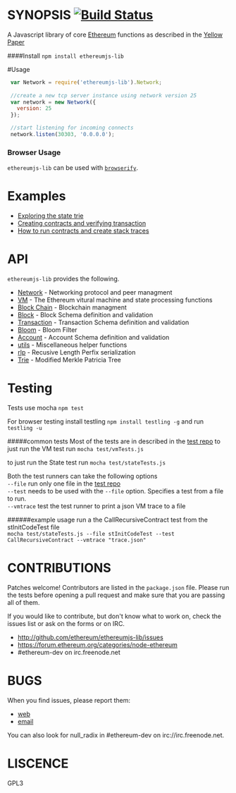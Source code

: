 SYNOPSIS [![Build Status](https://travis-ci.org/ethereum/ethereumjs-lib.svg?branch=master)](https://travis-ci.org/ethereum/ethereumjs-lib)
===========

A Javascript library of core [Ethereum](http://Ethereum.org) functions as described in the [Yellow Paper](https://github.com/ethereum/yellowpaper)

####Install
`npm install ethereumjs-lib`

#Usage
``` javascript
 var Network = require('ethereumjs-lib').Network;
 
 //create a new tcp server instance using network version 25
 var network = new Network({
   version: 25
 });

 //start listening for incoming connects
 network.listen(30303, '0.0.0.0');
```

### Browser Usage
`ethereumjs-lib` can be used with [`browserify`](http://browserify.org/). 

# Examples

 - [Exploring the state trie](https://wanderer.github.io/ethereum/nodejs/code/2014/05/21/using-ethereums-tries-with-node/)
 - [Creating contracts and verifying transaction](https://wanderer.github.io/ethereum/2014/06/14/creating-and-verifying-transaction-with-node/)
 - [How to run contracts and create stack traces](https://wanderer.github.io/ethereum/nodejs/code/2014/08/12/running-contracts-with-vm/)

# API
`ethereumjs-lib` provides the following.

 - [Network](./docs/networking.md) - Networking protocol and peer managment
 - [VM](./docs/VM.md) - The Ethereum vitural machine and state processing functions
 - [Block Chain](./docs/blockchain.md) - Blockchain managment
 - [Block](./docs/block.md) - Block Schema definition and validation
 - [Transaction](./docs/transaction.md) - Transaction Schema definition and validation
 - [Bloom](./docs/bloom.md) - Bloom Filter
 - [Account](./docs/account.md) - Account Schema definition and validation
 - [utils](./docs/utils.md) - Miscellaneous helper functions
 - [rlp](https://github.com/wanderer/rlp) - Recusive Length Perfix serialization
 - [Trie](https://github.com/wanderer/merkle-patricia-tree) - Modified Merkle Patricia Tree

# Testing
Tests use mocha
`npm test`

For browser testing install testling `npm install testling -g` and run  
`testling -u`

#####common tests
Most of the tests are in described in the [test repo](https://github.com/ethereum/tests)
to just run the VM test run
`mocha test/vmTests.js`

to just run the State test run
`mocha test/stateTests.js`

Both the test runners can take the following options   
`--file` run only one file in the [test repo](https://github.com/ethereum/tests)  
`--test` needs to be used with the `--file` option. Specifies a test from a file to run.  
`--vmtrace` test the test runner to print a json VM trace to a file  

######example usage
run a the CallRecursiveContract test from the stInitCodeTest file  
`mocha test/stateTests.js --file stInitCodeTest --test CallRecursiveContract --vmtrace "trace.json"`

# CONTRIBUTIONS

Patches welcome! Contributors are listed in the `package.json` file.
Please run the tests before opening a pull request and make sure that you are
passing all of them.

If you would like to contribute, but don't know what to work on, check
the issues list or ask on the forms or on IRC.

* <http://github.com/ethereum/ethereumjs-lib/issues>
* <https://forum.ethereum.org/categories/node-ethereum>
* #ethereum-dev on irc.freenode.net

# BUGS

When you find issues, please report them:

* [web](http://github.com/ethereum/ethereumjs-tools/issues)
* [email](mailto:mb@ethdev.com)

You can also look for null_radix in #ethereum-dev on irc://irc.freenode.net. 

# LISCENCE
GPL3
